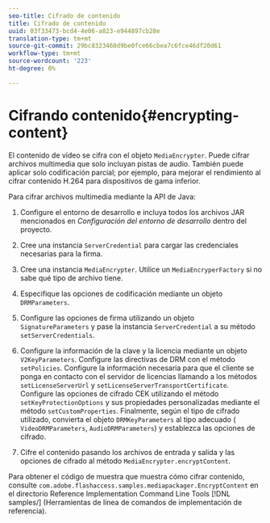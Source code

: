 ```yaml
---
seo-title: Cifrado de contenido
title: Cifrado de contenido
uuid: 03f33473-bcd4-4e06-a823-e944897cb28e
translation-type: tm+mt
source-git-commit: 29bc8323460d9be0fce66cbea7c6fce46df20d61
workflow-type: tm+mt
source-wordcount: '223'
ht-degree: 0%

---
```



# Cifrando contenido{#encrypting-content}

El contenido de vídeo se cifra con el objeto `MediaEncrypter`. Puede cifrar archivos multimedia que solo incluyan pistas de audio. También puede aplicar solo codificación parcial; por ejemplo, para mejorar el rendimiento al cifrar contenido H.264 para dispositivos de gama inferior.

Para cifrar archivos multimedia mediante la API de Java:

1. Configure el entorno de desarrollo e incluya todos los archivos JAR mencionados en *Configuración del entorno de desarrollo* dentro del proyecto.
1. Cree una instancia `ServerCredential` para cargar las credenciales necesarias para la firma.
1. Cree una instancia `MediaEncrypter`. Utilice un `MediaEncryperFactory` si no sabe qué tipo de archivo tiene.

1. Especifique las opciones de codificación mediante un objeto `DRMParameters`.
1. Configure las opciones de firma utilizando un objeto `SignatureParameters` y pase la instancia `ServerCredential` a su método `setServerCredentials`.

1. Configure la información de la clave y la licencia mediante un objeto `V2KeyParameters`. Configure las directivas de DRM con el método `setPolicies`. Configure la información necesaria para que el cliente se ponga en contacto con el servidor de licencias llamando a los métodos `setLicenseServerUrl` y `setLicenseServerTransportCertificate`. Configure las opciones de cifrado CEK utilizando el método `setKeyProtectionOptions` y sus propiedades personalizadas mediante el método `setCustomProperties`. Finalmente, según el tipo de cifrado utilizado, convierta el objeto `DRMKeyParameters` al tipo adecuado ( `VideoDRMParameters`, `AudioDRMParameters`) y establezca las opciones de cifrado.

1. Cifre el contenido pasando los archivos de entrada y salida y las opciones de cifrado al método `MediaEncrypter.encryptContent`.

Para obtener el código de muestra que muestra cómo cifrar contenido, consulte `com.adobe.flashaccess.samples.mediapackager.EncryptContent` en el directorio Reference Implementation Command Line Tools [!DNL samples/] (Herramientas de línea de comandos de implementación de referencia).
